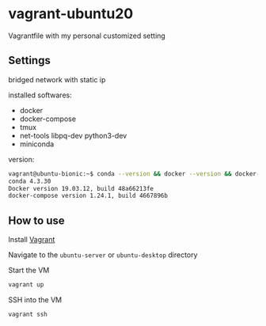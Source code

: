 # vagrant-ubuntu20

Vagrantfile with my personal customized setting

## Settings

bridged network with static ip

installed softwares:

- docker
- docker-compose
- tmux
- net-tools libpq-dev python3-dev
- miniconda

version:

```sh
vagrant@ubuntu-bionic:~$ conda --version && docker --version && docker-compose --version
conda 4.3.30
Docker version 19.03.12, build 48a66213fe
docker-compose version 1.24.1, build 4667896b
```

## How to use

Install [Vagrant](https://www.vagrantup.com/downloads.html)

Navigate to the `ubuntu-server` or `ubuntu-desktop` directory

Start the VM

```sh
vagrant up
```

SSH into the VM

```sh
vagrant ssh
```
